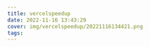 ```yaml
---
title: vercelspeedup
date: 2022-11-16 13:43:29
cover: img/vercelspeedup/20221116134421.png
tags:
---
```

